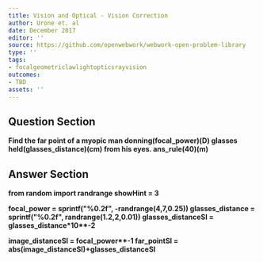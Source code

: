 ```yaml
---
title: Vision and Optical - Vision Correction
author: Urone et. al
date: December 2017
editor: ''
source: https://github.com/openwebwork/webwork-open-problem-library
type: ''
tags:
- focalgeometriclawlightopticsrayvision
outcomes:
- TBD
assets: ''
---
```


## Question Section 

<b>
Find the far point of a myopic man donning(focal_power)(D) glasses held(glasses_distance)(cm) from his eyes.
ans_rule(40)(m)



## Answer Section

from random import randrange
showHint = 3

focal_power = sprintf("%0.2f", -randrange(4,7,0.25))
glasses_distance = sprintf("%0.2f", randrange(1.2,2,0.01))
glasses_distanceSI = glasses_distance*10**-2

image_distanceSI = focal_power**-1
far_pointSI = abs(image_distanceSI)+glasses_distanceSI